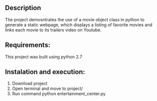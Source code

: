 ## Description
The project demosntrates the use of a movie object class in python to generate a static webpage, which displays a listing of favorite movies and links each movie to its trailers video on Youtube.
## Requirements: 
This project was built using python 2.7
## Instalation and execution:
1. Download project
2. Open terminal and move to project/
3. Run command python entertainment_center.py